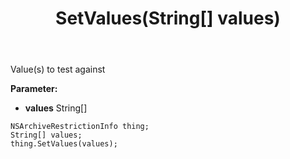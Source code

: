 ﻿---
uid: crmscript_ref_NSArchiveRestrictionInfo_SetValues
title: SetValues(String[] values)
intellisense: NSArchiveRestrictionInfo.SetValues
keywords: NSArchiveRestrictionInfo, GetValues
so.topic: reference
---

Value(s) to test against

**Parameter:** 
 - **values** String[]

```crmscript
NSArchiveRestrictionInfo thing;
String[] values;
thing.SetValues(values);
```

